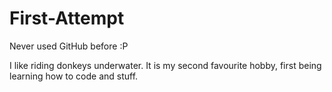 # First-Attempt
Never used GitHub before :P

I like riding donkeys underwater. It is my second favourite hobby, first being learning how to code and stuff.
